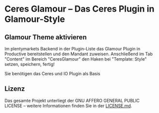 # Ceres Glamour – Das Ceres Plugin in Glamour-Style

<div class="container-toc"></div>

## Glamour Theme aktivieren

Im plentymarkets Backend in der Plugin-Liste das Glamour Plugin in Productive bereitstellen und den Mandant zuweisen.
Anschließend im Tab "Content" im Bereich "CeresGlamour" den Haken bei "Template: Style" setzen, speichern, fertig!

<div class="alert alert-info" role="alert">
    Sie benötigen das Ceres und IO Plugin als Basis
</div>

## Lizenz

Das gesamte Projekt unterliegt der GNU AFFERO GENERAL PUBLIC LICENSE – weitere Informationen finden Sie in der [LICENSE.md](https://github.com/plentymarkets/plugin-ceres/blob/stable/LICENSE.md).